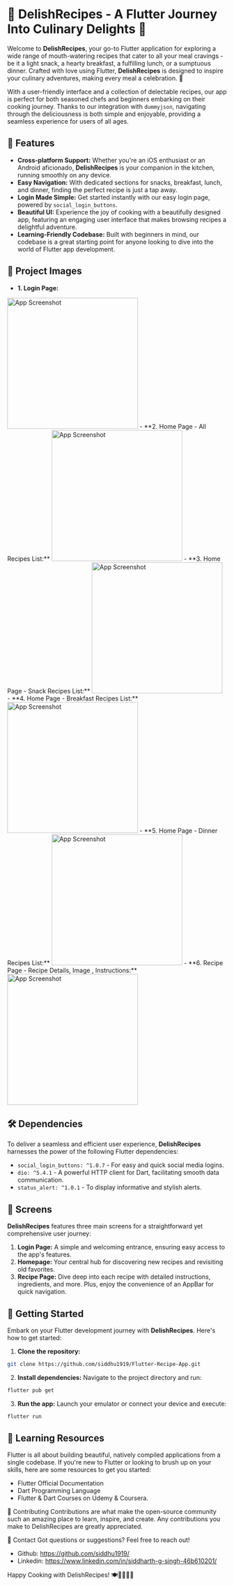 # 🍲 DelishRecipes - A Flutter Journey Into Culinary Delights 🍳

Welcome to **DelishRecipes**, your go-to Flutter application for exploring a wide range of mouth-watering recipes that cater to all your meal cravings - be it a light snack, a hearty breakfast, a fulfilling lunch, or a sumptuous dinner. Crafted with love using Flutter, **DelishRecipes** is designed to inspire your culinary adventures, making every meal a celebration. 🎉

With a user-friendly interface and a collection of delectable recipes, our app is perfect for both seasoned chefs and beginners embarking on their cooking journey. Thanks to our integration with `dummyjson`, navigating through the deliciousness is both simple and enjoyable, providing a seamless experience for users of all ages.

## 🚀 Features

- **Cross-platform Support:** Whether you're an iOS enthusiast or an Android aficionado, **DelishRecipes** is your companion in the kitchen, running smoothly on any device.
- **Easy Navigation:** With dedicated sections for snacks, breakfast, lunch, and dinner, finding the perfect recipe is just a tap away.
- **Login Made Simple:** Get started instantly with our easy login page, powered by `social_login_buttons`.
- **Beautiful UI:** Experience the joy of cooking with a beautifully designed app, featuring an engaging user interface that makes browsing recipes a delightful adventure.
- **Learning-Friendly Codebase:** Built with beginners in mind, our codebase is a great starting point for anyone looking to dive into the world of Flutter app development.

## 🦄 Project Images
- **1. Login Page:**
<img src="https://github.com/siddhu1919/Flutter-Recipe-App/assets/85176765/51405612-e5a8-410a-8a8b-797da035ef3c" alt="App Screenshot" width="300"/>
- **2. Home Page - All Recipes List:**
<img src="https://github.com/siddhu1919/Flutter-Recipe-App/assets/85176765/e10685a2-5c05-499f-a63a-8e86ce1c8431" alt="App Screenshot" width="300"/>
- **3. Home Page - Snack Recipes List:**
<img src="https://github.com/siddhu1919/Flutter-Recipe-App/assets/85176765/87f31758-6a14-48f9-816e-6bd6085f9e0b" alt="App Screenshot" width="300"/>
- **4. Home Page - Breakfast Recipes List:**
<img src="https://github.com/siddhu1919/Flutter-Recipe-App/assets/85176765/1038cad4-e284-4b2b-962d-24ebd269f148" alt="App Screenshot" width="300"/>
- **5. Home Page - Dinner Recipes List:**
<img src="https://github.com/siddhu1919/Flutter-Recipe-App/assets/85176765/c7fbd950-6643-4970-9ba1-6dfaf2e683ad" alt="App Screenshot" width="300"/>
- **6. Recipe Page - Recipe Details, Image , Instructions:**
<img src="https://github.com/siddhu1919/Flutter-Recipe-App/assets/85176765/6ac758df-ac1d-4fb7-879c-0682a1fa8ab1" alt="App Screenshot" width="300"/>


## 🛠️ Dependencies

To deliver a seamless and efficient user experience, **DelishRecipes** harnesses the power of the following Flutter dependencies:

- `social_login_buttons: ^1.0.7` - For easy and quick social media logins.
- `dio: ^5.4.1` - A powerful HTTP client for Dart, facilitating smooth data communication.
- `status_alert: ^1.0.1` - To display informative and stylish alerts.

## 📱 Screens

**DelishRecipes** features three main screens for a straightforward yet comprehensive user journey:

1. **Login Page:** A simple and welcoming entrance, ensuring easy access to the app's features.
2. **Homepage:** Your central hub for discovering new recipes and revisiting old favorites.
3. **Recipe Page:** Dive deep into each recipe with detailed instructions, ingredients, and more. Plus, enjoy the convenience of an AppBar for quick navigation.

## 🔧 Getting Started

Embark on your Flutter development journey with **DelishRecipes**. Here's how to get started:

1. **Clone the repository:**

```bash
git clone https://github.com/siddhu1919/Flutter-Recipe-App.git
```

2. **Install dependencies:**
   Navigate to the project directory and run:

```bash
flutter pub get
```

3. **Run the app:**
   Launch your emulator or connect your device and execute:

```bash
flutter run

```

## 📖 Learning Resources

Flutter is all about building beautiful, natively compiled applications from a single codebase. If you're new to Flutter or looking to brush up on your skills, here are some resources to get you started:

- Flutter Official Documentation
- Dart Programming Language
- Flutter & Dart Courses on Udemy & Coursera.

🤝 Contributing
Contributions are what make the open-source community such an amazing place to learn, inspire, and create. Any contributions you make to DelishRecipes are greatly appreciated.

📩 Contact
Got questions or suggestions? Feel free to reach out!

- Github: https://github.com/siddhu1919/
- Linkedin: https://www.linkedin.com/in/siddharth-g-singh-46b610201/

Happy Cooking with DelishRecipes! 🍽️👩‍🍳👨‍🍳
